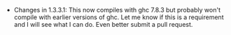* Changes in 1.3.3.1: This now compiles with ghc 7.8.3 but probably
  won't compile with earlier versions of ghc. Let me know if this is a
  requirement and I will see what I can do. Even better submit a pull
  request.

